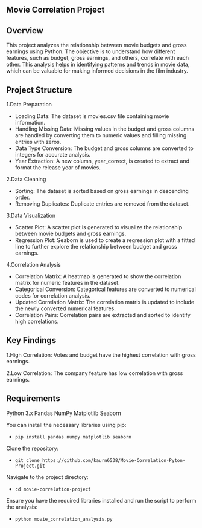 ## Movie Correlation Project
## Overview
This project analyzes the relationship between movie budgets and gross earnings using Python. The objective is to understand how different features, such as budget, gross earnings, and others, correlate with each other. This analysis helps in identifying patterns and trends in movie data, which can be valuable for making informed decisions in the film industry.

## Project Structure
1.Data Preparation

*    Loading Data: The dataset is movies.csv file containing movie information.
*    Handling Missing Data: Missing values in the budget and gross columns are handled by converting them to numeric values and filling missing entries with zeros.
*    Data Type Conversion: The budget and gross columns are converted to integers for accurate analysis.
*    Year Extraction: A new column, year_correct, is created to extract and format the release year of movies.

2.Data Cleaning

*    Sorting: The dataset is sorted based on gross earnings in descending order.
*    Removing Duplicates: Duplicate entries are removed from the dataset.

3.Data Visualization

*    Scatter Plot: A scatter plot is generated to visualize the relationship between movie budgets and gross earnings.
*    Regression Plot: Seaborn is used to create a regression plot with a fitted line to further explore the relationship between budget and gross earnings.

4.Correlation Analysis

*    Correlation Matrix: A heatmap is generated to show the correlation matrix for numeric features in the dataset.
*    Categorical Conversion: Categorical features are converted to numerical codes for correlation analysis.
*    Updated Correlation Matrix: The correlation matrix is updated to include the newly converted numerical features.
*    Correlation Pairs: Correlation pairs are extracted and sorted to identify high correlations.

## Key Findings

1.High Correlation: Votes and budget have the highest correlation with gross earnings.

2.Low Correlation: The company feature has low correlation with gross earnings.

## Requirements
Python 3.x
Pandas
NumPy
Matplotlib
Seaborn

You can install the necessary libraries using pip:

*     pip install pandas numpy matplotlib seaborn

Clone the repository:

*     git clone https://github.com/kaurn6538/Movie-Correlation-Pyton-Project.git

Navigate to the project directory:


*     cd movie-correlation-project
Ensure you have the required libraries installed and run the script to perform the analysis:

*     python movie_correlation_analysis.py

